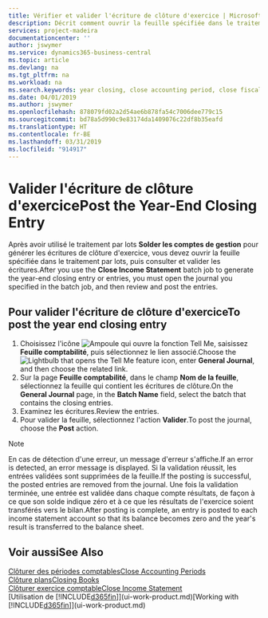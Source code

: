 ```yaml
---
title: Vérifier et valider l'écriture de clôture d'exercice | Microsoft Docs
description: Décrit comment ouvrir la feuille spécifiée dans le traitement par lots Clôturer exercice comptable, puis examiner et valider l'écriture de clôture de fin d'exercice.
services: project-madeira
documentationcenter: ''
author: jswymer
ms.service: dynamics365-business-central
ms.topic: article
ms.devlang: na
ms.tgt_pltfrm: na
ms.workload: na
ms.search.keywords: year closing, close accounting period, close fiscal year, bank account detailed trial balance
ms.date: 04/01/2019
ms.author: jswymer
ms.openlocfilehash: 878079fd02a2d54ae6b878fa54c7006dee779c15
ms.sourcegitcommit: bd78a5d990c9e83174da1409076c22df8b35eafd
ms.translationtype: HT
ms.contentlocale: fr-BE
ms.lasthandoff: 03/31/2019
ms.locfileid: "914917"
---
```

# <a name="post-the-year-end-closing-entry"></a><span data-ttu-id="8a677-103">Valider l'écriture de clôture d'exercice</span><span class="sxs-lookup"><span data-stu-id="8a677-103">Post the Year-End Closing Entry</span></span>
<span data-ttu-id="8a677-104">Après avoir utilisé le traitement par lots **Solder les comptes de gestion** pour générer les écritures de clôture d'exercice, vous devez ouvrir la feuille spécifiée dans le traitement par lots, puis consulter et valider les écritures.</span><span class="sxs-lookup"><span data-stu-id="8a677-104">After you use the **Close Income Statement** batch job to generate the year-end closing entry or entries, you must open the journal you specified in the batch job, and then review and post the entries.</span></span>

## <a name="to-post-the-year-end-closing-entry"></a><span data-ttu-id="8a677-105">Pour valider l'écriture de clôture d'exercice</span><span class="sxs-lookup"><span data-stu-id="8a677-105">To post the year end closing entry</span></span>
1. <span data-ttu-id="8a677-106">Choisissez l'icône ![Ampoule qui ouvre la fonction Tell Me](media/ui-search/search_small.png "Dites-moi ce que vous voulez faire"), saisissez **Feuille comptabilité**, puis sélectionnez le lien associé.</span><span class="sxs-lookup"><span data-stu-id="8a677-106">Choose the ![Lightbulb that opens the Tell Me feature](media/ui-search/search_small.png "Tell me what you want to do") icon, enter **General Journal**, and then choose the related link.</span></span>
2. <span data-ttu-id="8a677-107">Sur la page **Feuille comptabilité**, dans le champ **Nom de la feuille**, sélectionnez la feuille qui contient les écritures de clôture.</span><span class="sxs-lookup"><span data-stu-id="8a677-107">On the **General Journal** page, in the **Batch Name** field, select the batch that contains the closing entries.</span></span>
3. <span data-ttu-id="8a677-108">Examinez les écritures.</span><span class="sxs-lookup"><span data-stu-id="8a677-108">Review the entries.</span></span>
4. <span data-ttu-id="8a677-109">Pour valider la feuille, sélectionnez l'action **Valider**.</span><span class="sxs-lookup"><span data-stu-id="8a677-109">To post the journal, choose the **Post** action.</span></span>

> [!NOTE]  
>   <span data-ttu-id="8a677-110">En cas de détection d'une erreur, un message d'erreur s'affiche.</span><span class="sxs-lookup"><span data-stu-id="8a677-110">If an error is detected, an error message is displayed.</span></span> <span data-ttu-id="8a677-111">Si la validation réussit, les entrées validées sont supprimées de la feuille.</span><span class="sxs-lookup"><span data-stu-id="8a677-111">If the posting is successful, the posted entries are removed from the journal.</span></span> <span data-ttu-id="8a677-112">Une fois la validation terminée, une entrée est validée dans chaque compte résultats, de façon à ce que son solde indique zéro et à ce que les résultats de l'exercice soient transférés vers le bilan.</span><span class="sxs-lookup"><span data-stu-id="8a677-112">After posting is complete, an entry is posted to each income statement account so that its balance becomes zero and the year's result is transferred to the balance sheet.</span></span>

## <a name="see-also"></a><span data-ttu-id="8a677-113">Voir aussi</span><span class="sxs-lookup"><span data-stu-id="8a677-113">See Also</span></span>
[<span data-ttu-id="8a677-114">Clôturer des périodes comptables</span><span class="sxs-lookup"><span data-stu-id="8a677-114">Close Accounting Periods</span></span>](year-close-account-periods.md)  
[<span data-ttu-id="8a677-115">Clôture plans</span><span class="sxs-lookup"><span data-stu-id="8a677-115">Closing Books</span></span>](year-close-books.md)  
[<span data-ttu-id="8a677-116">Clôturer exercice comptable</span><span class="sxs-lookup"><span data-stu-id="8a677-116">Close Income Statement</span></span>](year-close-income-statement.md)  
<span data-ttu-id="8a677-117">[Utilisation de [!INCLUDE[d365fin](includes/d365fin_md.md)]](ui-work-product.md)</span><span class="sxs-lookup"><span data-stu-id="8a677-117">[Working with [!INCLUDE[d365fin](includes/d365fin_md.md)]](ui-work-product.md)</span></span>
